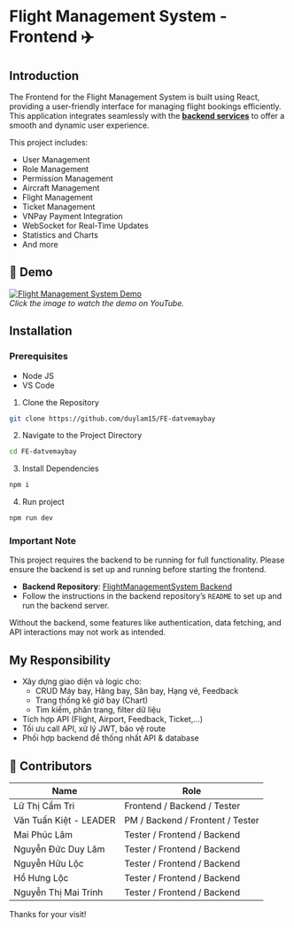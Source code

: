 # Flight Management System - Frontend ✈️
## Introduction

The Frontend for the Flight Management System is built using React, providing a user-friendly interface for managing flight bookings efficiently. This application integrates seamlessly with the **[backend services](https://github.com/kietsocola/FlightManagementSystem)** to offer a smooth and dynamic user experience.

This project includes:
- User Management
- Role Management
- Permission Management
- Aircraft Management
- Flight Management
- Ticket Management
- VNPay Payment Integration
- WebSocket for Real-Time Updates
- Statistics and Charts
- And more

## 🎥 Demo
[![Flight Management System Demo](image.png)](https://www.youtube.com/watch?v=hLt6xSF12dg)  
*Click the image to watch the demo on YouTube.*

## Installation

### Prerequisites

- Node JS
- VS Code

1. Clone the Repository
```bash
git clone https://github.com/duylam15/FE-datvemaybay
```
2. Navigate to the Project Directory
```bash
cd FE-datvemaybay
```
3. Install Dependencies
```bash
npm i
```
4. Run project
```bash
npm run dev
```

### Important Note

This project requires the backend to be running for full functionality. Please ensure the backend is set up and running before starting the frontend.

- **Backend Repository**: [FlightManagementSystem Backend](https://github.com/kietsocola/FlightManagementSystem.git)  
- Follow the instructions in the backend repository’s `README` to set up and run the backend server.

Without the backend, some features like authentication, data fetching, and API interactions may not work as intended.

## My Responsibility
- Xây dựng giao diện và logic cho:
  - CRUD Máy bay, Hãng bay, Sân bay, Hạng vé, Feedback
  - Trang thống kê giờ bay (Chart)
  - Tìm kiếm, phân trang, filter dữ liệu
- Tích hợp API (Flight, Airport, Feedback, Ticket,…)
- Tối ưu call API, xử lý JWT, bảo vệ route
- Phối hợp backend để thống nhất API & database
## 👥 Contributors
| Name | Role |
|--------|------|
|Lữ Thị Cẩm Tri | Frontend / Backend / Tester |
| Văn Tuấn Kiệt - LEADER | PM / Backend / Frontent / Tester |
| Mai Phúc Lâm | Tester / Frontend / Backend |
| Nguyễn Đức Duy Lâm | Tester / Frontend / Backend |
| Nguyễn Hữu Lộc | Tester / Frontend / Backend |
| Hồ Hưng Lộc | Tester / Frontend / Backend |
| Nguyễn Thị Mai Trinh | Tester / Frontend / Backend |

Thanks for your visit!